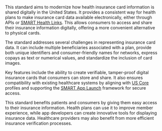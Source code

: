 This standard aims to modernize how health insurance card information is shared digitally in the United States. It provides a consistent way for health plans to make insurance card data available electronically, either through APIs or [SMART Health Links](https://build.fhir.org/ig/HL7/hl7.fhir.uv.smart-health-cards-and-links). This allows consumers to access and share their insurance information digitally, offering a more convenient alternative to physical cards.

The standard addresses several challenges in representing insurance card data. It can include multiple beneficiaries associated with a plan, provide both unique identifiers and consumer-friendly names for networks, express copays as text or numerical values, and standardize the inclusion of card images.

Key features include the ability to create verifiable, tamper-proof digital insurance cards that consumers can store and share. It also ensures compatibility with existing healthcare systems by aligning with [US Core](https://build.fhir.org/ig/HL7/hl7.fhir.us.core) profiles and supporting the [SMART App Launch](https://build.fhir.org/ig/HL7/hl7.fhir.uv.smart-app-launch) framework for secure access.

This standard benefits patients and consumers by giving them easy access to their insurance information. Health plans can use it to improve member experience, while app developers can create innovative tools for displaying insurance data. Healthcare providers may also benefit from more efficient insurance verification processes.